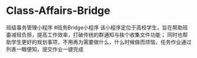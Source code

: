 # Class-Affairs-Bridge
班级事务管理小程序
#班务Bridge小程序
该小程序定位于高校学生，旨在帮助班委减轻负担，提高工作效率，打破传统的群通知与挨个收集文件功能；
同时也帮助学生更好的规划事项，不用再为需要做什么，什么时候做而烦恼，任务作业通过列表一眼便知，提交作业一键完成
